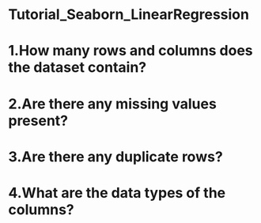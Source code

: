 # Tutorial_Seaborn_LinearRegression

# 1.How many rows and columns does the dataset contain? 
# 2.Are there any missing values present?
# 3.Are there any duplicate rows?
# 4.What are the data types of the columns?
